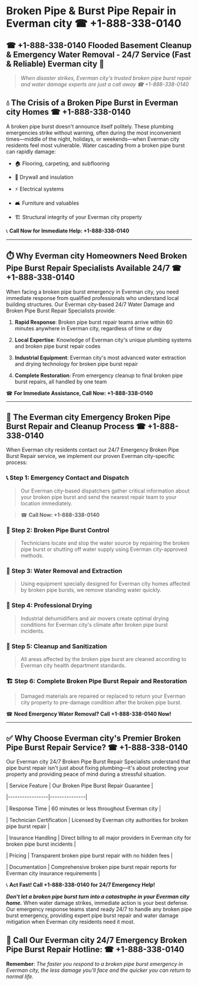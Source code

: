 # Broken Pipe & Burst Pipe Repair in Everman city ☎ +1-888-338-0140  
## ☎ +1-888-338-0140 Flooded Basement Cleanup & Emergency Water Removal - 24/7 Service (Fast & Reliable) Everman city 🚨  

> *When disaster strikes, Everman city's trusted broken pipe burst repair and water damage experts are just a call away ☎ +1-888-338-0140*  

## 💧 The Crisis of a Broken Pipe Burst in Everman city Homes ☎ +1-888-338-0140  

A broken pipe burst doesn't announce itself politely. These plumbing emergencies strike without warning, often during the most inconvenient times—middle of the night, holidays, or weekends—when Everman city residents feel most vulnerable. Water cascading from a broken pipe burst can rapidly damage:  

* 🏠 Flooring, carpeting, and subflooring  
* 🧱 Drywall and insulation  
* ⚡ Electrical systems  
* 🛋️ Furniture and valuables  
* 🏗️ Structural integrity of your Everman city property  

📞 **Call Now for Immediate Help: +1-888-338-0140**  

---  

## ⏱️ Why Everman city Homeowners Need Broken Pipe Burst Repair Specialists Available 24/7 ☎ +1-888-338-0140  

When facing a broken pipe burst emergency in Everman city, you need immediate response from qualified professionals who understand local building structures. Our Everman city-based 24/7 Water Damage and Broken Pipe Burst Repair Specialists provide:  

1. **Rapid Response**: Broken pipe burst repair teams arrive within 60 minutes anywhere in Everman city, regardless of time or day  
2. **Local Expertise**: Knowledge of Everman city's unique plumbing systems and broken pipe burst repair codes  
3. **Industrial Equipment**: Everman city's most advanced water extraction and drying technology for broken pipe burst repair  
4. **Complete Restoration**: From emergency cleanup to final broken pipe burst repairs, all handled by one team  

☎ **For Immediate Assistance, Call Now: +1-888-338-0140**  

---  

## 🔧 The Everman city Emergency Broken Pipe Burst Repair and Cleanup Process ☎ +1-888-338-0140  

When Everman city residents contact our 24/7 Emergency Broken Pipe Burst Repair service, we implement our proven Everman city-specific process:  

### 📞 Step 1: Emergency Contact and Dispatch  
> Our Everman city-based dispatchers gather critical information about your broken pipe burst and send the nearest repair team to your location immediately.  
> ☎ **Call Now: +1-888-338-0140**  

### 🚿 Step 2: Broken Pipe Burst Control  
> Technicians locate and stop the water source by repairing the broken pipe burst or shutting off water supply using Everman city-approved methods.  

### 🌊 Step 3: Water Removal and Extraction  
> Using equipment specially designed for Everman city homes affected by broken pipe bursts, we remove standing water quickly.  

### 💨 Step 4: Professional Drying  
> Industrial dehumidifiers and air movers create optimal drying conditions for Everman city's climate after broken pipe burst incidents.  

### 🧼 Step 5: Cleanup and Sanitization  
> All areas affected by the broken pipe burst are cleaned according to Everman city health department standards.  

### 🏗️ Step 6: Complete Broken Pipe Burst Repair and Restoration  
> Damaged materials are repaired or replaced to return your Everman city property to pre-damage condition after the broken pipe burst.  

☎ **Need Emergency Water Removal? Call +1-888-338-0140 Now!**  

---  

## ✅ Why Choose Everman city's Premier Broken Pipe Burst Repair Service? ☎ +1-888-338-0140  

Our Everman city 24/7 Broken Pipe Burst Repair Specialists understand that pipe burst repair isn't just about fixing plumbing—it's about protecting your property and providing peace of mind during a stressful situation.  

| Service Feature | Our Broken Pipe Burst Repair Guarantee |  
|-----------------|---------------|  
| Response Time | 60 minutes or less throughout Everman city |  
| Technician Certification | Licensed by Everman city authorities for broken pipe burst repair |  
| Insurance Handling | Direct billing to all major providers in Everman city for broken pipe burst incidents |  
| Pricing | Transparent broken pipe burst repair with no hidden fees |  
| Documentation | Comprehensive broken pipe burst repair reports for Everman city insurance requirements |  

📞 **Act Fast! Call +1-888-338-0140 for 24/7 Emergency Help!**  

***Don't let a broken pipe burst turn into a catastrophe in your Everman city home.*** When water damage strikes, immediate action is your best defense. Our emergency response teams stand ready 24/7 to handle any broken pipe burst emergency, providing expert pipe burst repair and water damage mitigation when Everman city residents need it most.  

## 📱 Call Our Everman city 24/7 Emergency Broken Pipe Burst Repair Hotline: ☎ +1-888-338-0140  

**Remember**: *The faster you respond to a broken pipe burst emergency in Everman city, the less damage you'll face and the quicker you can return to normal life.*